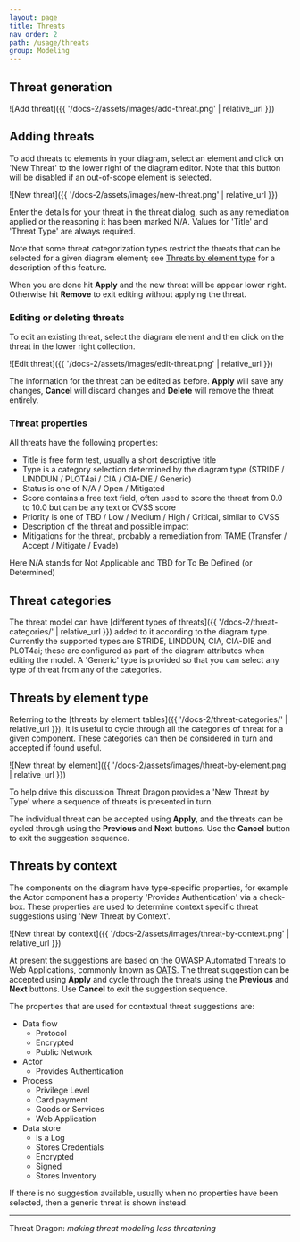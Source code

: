 ```yaml
---
layout: page
title: Threats
nav_order: 2
path: /usage/threats
group: Modeling
---
```


## Threat generation

![Add threat]({{ '/docs-2/assets/images/add-threat.png' | relative_url }})

## Adding threats

To add threats to elements in your diagram, select an element
and click on 'New Threat' to the lower right of the diagram editor.
Note that this button will be disabled if an out-of-scope element is selected.

![New threat]({{ '/docs-2/assets/images/new-threat.png' | relative_url }})

Enter the details for your threat in the threat dialog,
such as any remediation applied or the reasoning it has been marked N/A.
Values for 'Title' and 'Threat Type' are always required.

Note that some threat categorization types restrict the threats that can be selected for a given diagram element;
see [Threats by element type](#threats-by-element-type) for a description of this feature.

When you are done hit **Apply** and the new threat will be appear lower right.
Otherwise hit **Remove** to exit editing without applying the threat.

### Editing or deleting threats

To edit an existing threat, select the diagram element and then click on the threat in the lower right collection.

![Edit threat]({{ '/docs-2/assets/images/edit-threat.png' | relative_url }})

The information for the threat can be edited as before.
**Apply** will save any changes, **Cancel** will discard changes and **Delete** will remove the threat entirely.

### Threat properties

All threats have the following properties:

* Title is free form test, usually a short descriptive title
* Type is a category selection determined by the diagram type (STRIDE / LINDDUN / PLOT4ai / CIA / CIA-DIE / Generic)
* Status is one of N/A / Open / Mitigated
* Score contains a free text field, often used to score the threat from 0.0 to 10.0 but can be any text or CVSS score
* Priority is one of TBD / Low / Medium / High / Critical, similar to CVSS
* Description of the threat and possible impact
* Mitigations for the threat, probably a remediation from TAME (Transfer / Accept / Mitigate / Evade)

Here N/A stands for Not Applicable and TBD for To Be Defined (or Determined)

## Threat categories

The threat model can have [different types of threats]({{ '/docs-2/threat-categories/' | relative_url }})
added to it according to the diagram type.
Currently the supported types are STRIDE, LINDDUN, CIA, CIA-DIE and PLOT4ai;
these are configured as part of the diagram attributes when editing the model.
A 'Generic' type is provided so that you can select any type of threat from any of the categories.

## Threats by element type

Referring to the [threats by element tables]({{ '/docs-2/threat-categories/' | relative_url }}),
it is useful to cycle through all the categories of threat for a given component.
These categories can then be considered in turn and accepted if found useful.

![New threat by element]({{ '/docs-2/assets/images/threat-by-element.png' | relative_url }})

To help drive this discussion Threat Dragon provides a 'New Threat by Type'
where a sequence of threats is presented in turn.

The individual threat can be accepted using **Apply**, and the threats can be cycled through
using the **Previous** and **Next** buttons.
Use the **Cancel** button to exit the suggestion sequence.

## Threats by context

The components on the diagram have type-specific properties,
for example the Actor component has a property 'Provides Authentication' via a check-box.
These properties are used to determine context specific threat suggestions using 'New Threat by Context'.

![New threat by context]({{ '/docs-2/assets/images/threat-by-context.png' | relative_url }})

At present the suggestions are based on the OWASP Automated Threats to Web Applications, commonly known as [OATS][oats].
The threat suggestion can be accepted using **Apply**
and cycle through the threats using the **Previous** and **Next** buttons.
Use **Cancel** to exit the suggestion sequence.

The properties that are used for contextual threat suggestions are:

* Data flow
  * Protocol
  * Encrypted
  * Public Network
* Actor
  * Provides Authentication
* Process
  * Privilege Level
  * Card payment
  * Goods or Services
  * Web Application
* Data store
  * Is a Log
  * Stores Credentials
  * Encrypted
  * Signed
  * Stores Inventory

If there is no suggestion available, usually when no properties have been selected, then a generic threat is shown instead.

----

Threat Dragon: _making threat modeling less threatening_

[oats]: https://owasp.org/www-project-automated-threats-to-web-applications/

